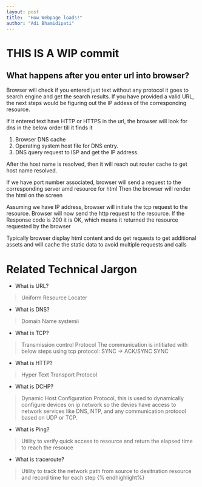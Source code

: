 ```yaml
---
layout: post
title:  "How Webpage loads!"
author: "Adi Bhamidipati"
---
```


# THIS IS A WIP commit

## What happens after you enter url into browser?

Browser will check if you entered just text without any protocol it goes to search engine and get the search results.
If you have provided a valid URL, the next steps would be figuring out the IP addess of the corresponding resource.

If it entered text have HTTP or HTTPS in the url, the browser will look for dns in the below order till it finds it
1) Browser DNS cache
2) Operating system host file  for DNS entry.
3) DNS query request to ISP and get the IP address.

After the host name is resolved, then it will reach out router cache to get host name resolved. 

If we have port number associated, browser will send a request to the corresponding server amd resource for html
Then the browser will render the html on the screen

Assuming we have IP address, browser will initiate the tcp request to the resource. Browser will now send the http request to 
the resource. If the Response code is 200 it is OK, which means it returned the resource requested by the browser

Typically browser display html content and do get requests to get additional assets and will cache the static data to avoid multiple requests and calls

# Related Technical Jargon

* What is URL?
> Uniform Resource Locater

* What is DNS?
> Domain Name systemii

* What is TCP?
> Transmission control Protocol
> The communication is intitiated with below steps using tcp protocol:
> SYNC -> ACK/SYNC
> SYNC

* What is HTTP?
> Hyper Text Transport Protocol

* What is DCHP?
> Dynamic Host Configuration Protocol, this is used to dynamically configure devices on ip network so the devies have access to network services like DNS, NTP, and any communication protocol based on UDP or TCP.

* What is Ping?
> Utility to verify quick access to resource and return the elapsed time to reach the resouce

* What is traceroute?
> Utility to track the network path from source to desitnation resource and record time for each step
{% endhighlight%}
